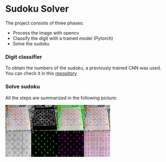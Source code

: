 # Sudoku Solver 
The project consists of three phases:

* Process the image with opencv
* Classify the digit with a trained model (Pytorch)
* Solve the sudoku

### Digit classifier
To obtain the numbers of the sudoku, a previously trained CNN was used. 
You can check it in this [repository](https://github.com/HannaLAguilar/Digit_classification)

### Solve sudoku
All the steps are summarized in the following picture:
 
<img src="./imgs/Figure1.PNG" width=65% align="center">
